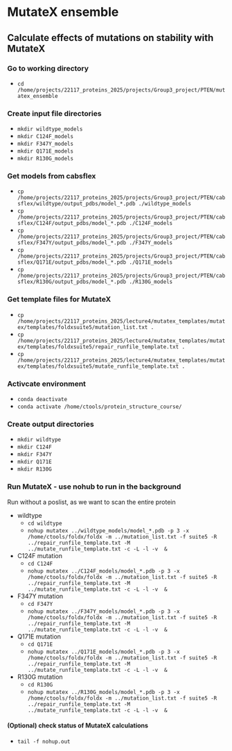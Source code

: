 # MutateX ensemble

## Calculate effects of mutations on stability with MutateX

### Go to working directory
- `cd /home/projects/22117_proteins_2025/projects/Group3_project/PTEN/mutatex_ensemble`

### Create input file directories
- `mkdir wildtype_models`
- `mkdir C124F_models`
- `mkdir F347Y_models`
- `mkdir Q171E_models`
- `mkdir R130G_models`

### Get models from cabsflex
- `cp /home/projects/22117_proteins_2025/projects/Group3_project/PTEN/cabsflex/wildtype/output_pdbs/model_*.pdb ./wildtype_models`
- `cp /home/projects/22117_proteins_2025/projects/Group3_project/PTEN/cabsflex/C124F/output_pdbs/model_*.pdb ./C124F_models`
- `cp /home/projects/22117_proteins_2025/projects/Group3_project/PTEN/cabsflex/F347Y/output_pdbs/model_*.pdb ./F347Y_models`
- `cp /home/projects/22117_proteins_2025/projects/Group3_project/PTEN/cabsflex/Q171E/output_pdbs/model_*.pdb ./Q171E_models`
- `cp /home/projects/22117_proteins_2025/projects/Group3_project/PTEN/cabsflex/R130G/output_pdbs/model_*.pdb ./R130G_models`

### Get template files for MutateX
- `cp /home/projects/22117_proteins_2025/lecture4/mutatex_templates/mutatex/templates/foldxsuite5/mutation_list.txt .`
- `cp /home/projects/22117_proteins_2025/lecture4/mutatex_templates/mutatex/templates/foldxsuite5/repair_runfile_template.txt .`
- `cp /home/projects/22117_proteins_2025/lecture4/mutatex_templates/mutatex/templates/foldxsuite5/mutate_runfile_template.txt .`


### Activcate environment ###
- `conda deactivate`
- `conda activate /home/ctools/protein_structure_course/`

### Create output directories
- `mkdir wildtype`
- `mkdir C124F`
- `mkdir F347Y`
- `mkdir Q171E`
- `mkdir R130G`

### Run MutateX  - use nohub to run in the background
Run without a poslist, as we want to scan the entire protein

- wildtype
  - `cd wildtype`
  - `nohup mutatex ../wildtype_models/model_*.pdb -p 3 -x /home/ctools/foldx/foldx -m ../mutation_list.txt -f suite5 -R ../repair_runfile_template.txt -M ../mutate_runfile_template.txt -c -L -l -v  &`
- C124F mutation
  - `cd C124F`
  - `nohup mutatex ../C124F_models/model_*.pdb -p 3 -x /home/ctools/foldx/foldx -m ../mutation_list.txt -f suite5 -R ../repair_runfile_template.txt -M ../mutate_runfile_template.txt -c -L -l -v  &`
- F347Y mutation
  - `cd F347Y`
  - `nohup mutatex ../F347Y_models/model_*.pdb -p 3 -x /home/ctools/foldx/foldx -m ../mutation_list.txt -f suite5 -R ../repair_runfile_template.txt -M ../mutate_runfile_template.txt -c -L -l -v  &`
- Q171E mutation
  - `cd Q171E`
  - `nohup mutatex ../Q171E_models/model_*.pdb -p 3 -x /home/ctools/foldx/foldx -m ../mutation_list.txt -f suite5 -R ../repair_runfile_template.txt -M ../mutate_runfile_template.txt -c -L -l -v  &`
- R130G mutation
  - `cd R130G`
  - `nohup mutatex ../R130G_models/model_*.pdb -p 3 -x /home/ctools/foldx/foldx -m ../mutation_list.txt -f suite5 -R ../repair_runfile_template.txt -M ../mutate_runfile_template.txt -c -L -l -v  &`

#### (Optional) check status of MutateX calculations
- `tail -f nohup.out`
